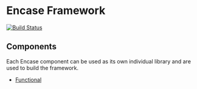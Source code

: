 Encase Framework
================
[![Build Status](https://travis-ci.org/Deji69/encase.svg?branch=master)](https://travis-ci.org/Deji69/encase)

## Components
Each Encase component can be used as its own individual library and are used to build the framework.
  * [Functional](https://github.com/Deji69/encase-functional)
